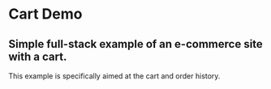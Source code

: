 # Cart Demo
## Simple full-stack example of an e-commerce site with a cart.

This example is specifically aimed at the cart and order history.